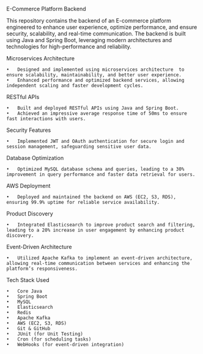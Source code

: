 E-Commerce Platform Backend

This repository contains the backend of an E-commerce platform engineered to enhance user experience, optimize performance, and ensure security, scalability, and real-time communication. The backend is built using Java and Spring Boot, leveraging modern architectures and technologies for high-performance and reliability.



Microservices Architecture

    •   Designed and implemented using microservices architecture  to ensure scalability, maintainability, and better user experience.
	•   Enhanced performance and optimized backend services, allowing independent scaling and faster development cycles.

RESTful APIs

	•   Built and deployed RESTful APIs using Java and Spring Boot.
	•   Achieved an impressive average response time of 50ms to ensure fast interactions with users.

Security Features

	•   Implemented JWT and OAuth authentication for secure login and session management, safeguarding sensitive user data.

Database Optimization

	•   Optimized MySQL database schema and queries, leading to a 30% improvement in query performance and faster data retrieval for users.

AWS Deployment

	•   Deployed and maintained the backend on AWS (EC2, S3, RDS), ensuring 99.9% uptime for reliable service availability.

Product Discovery

	•   Integrated Elasticsearch to improve product search and filtering, leading to a 20% increase in user engagement by enhancing product discovery.

Event-Driven Architecture

	•   Utilized Apache Kafka to implement an event-driven architecture, allowing real-time communication between services and enhancing the platform’s responsiveness.

Tech Stack Used

	•	Core Java
	•	Spring Boot
	•	MySQL
	•	Elasticsearch
	•	Redis
	•	Apache Kafka
	•	AWS (EC2, S3, RDS)
	•	Git & GitHub
	•	JUnit (for Unit Testing)
	•	Cron (for scheduling tasks)
	•	WebHooks (for event-driven integration)

